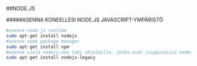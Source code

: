 ##NODE.JS

#####ASENNA KONEELLESI NODE.JS JAVASCRIPT-YMPÄRISTÖ
```sh
#asenna node.js runtime
sudo apt-get install nodejs
#asenna node package manager
sudo apt-get install npm
#asenna vielä nodejs:ään tuki ohjelmille, jotka ovat riippuvaisia noden binääristä
sudo apt-get install nodejs-legacy
```
